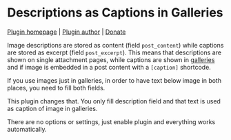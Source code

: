 Descriptions as Captions in Galleries
=====================================

[Plugin homepage](http://blog.milandinic.com/wordpress/plugins/descriptions-as-captions-in-galleries/) | [Plugin author](http://blog.milandinic.com/) | [Donate](http://blog.milandinic.com/donate/)

Image descriptions are stored as content (field `post_content`) while captions are stored as excerpt (field `post_excerpt`). This means that descriptions are shown on single attachment pages, while captions are shown in [galleries](http://codex.wordpress.org/Gallery_Shortcode) and if image is embedded in a post content with a `[caption]` shortcode.

If you use images just in galleries, in order to have text below image in both places, you need to fill both fields.

This plugin changes that. You only fill description field and that text is used as caption of image in galleries.

There are no options or settings, just enable plugin and everything works automatically.
